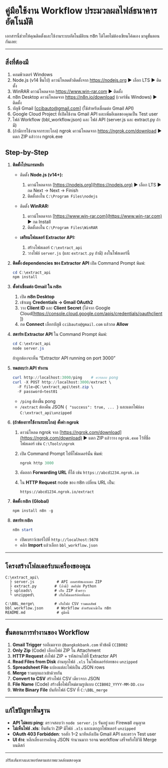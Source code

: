# คู่มือใช้งาน Workflow ประมวลผลไฟล์ธนาคารอัตโนมัติ

เอกสารนี้ช่วยให้คุณติดตั้งและใช้งานระบบอัตโนมัติบน n8n ได้โดยไม่ต้องเขียนโค้ดเอง มาดูขั้นตอนกันเลย:

---
## สิ่งที่ต้องมี
1. คอมพิวเตอร์ Windows
2. Node.js (v14 ขึ้นไป)  ดาวน์โหลดตัวติดตั้งจาก https://nodejs.org ▶️ เลือก LTS ▶️ ติดตั้ง
3. WinRAR  ดาวน์โหลดจาก https://www.win-rar.com ▶️ ติดตั้ง
4. n8n Desktop  ดาวน์โหลดจาก https://n8n.io/download (เวอร์ชัน Windows) ▶️ ติดตั้ง
5. บัญชี Gmail [ccibauto@gmail.com]  (ใช้สำหรับเชื่อมต่อ Gmail API)
6. Google Cloud Project  ที่เปิดใช้งาน Gmail API และเพิ่มอีเมลของคุณเป็น Test user
7. ไฟล์ Workflow  (bbl_workflow.json)  และ ไฟล์ API (server.js และ extract.py ถ้ามี)
8. (ถ้ามีการใช้งานจากระยะไกล) ngrok  ดาวน์โหลดจาก https://ngrok.com/download ▶️ แตก ZIP แล้ววาง ngrok.exe

## Step-by-Step

1. **ติดตั้งโปรแกรมหลัก**

   * ติดตั้ง **Node.js (v14+):**

     1. ดาวน์โหลดจาก [https://nodejs.org](https://nodejs.org) ▶️ เลือก LTS ▶️ กด Next → Next → Finish
     2. ติดตั้งลงใน `C:\Program Files\nodejs`
   * ติดตั้ง **WinRAR:**

     1. ดาวน์โหลดจาก [https://www.win-rar.com](https://www.win-rar.com) ▶️ กด Install
     2. ติดตั้งลงใน `C:\Program Files\WinRAR`
   * **เตรียมโฟลเดอร์ Extractor API:**

     1. สร้างโฟลเดอร์ `C:\extract_api`
     2. วางไฟล์ `server.js` (และ `extract.py` ถ้ามี) ลงในโฟลเดอร์นี้

2. **ติดตั้ง dependencies ของ Extractor API**
   เปิด Command Prompt พิมพ์:

   ```powershell
   cd C:\extract_api
   npm install
   ```

3. **ตั้งค่าเชื่อมต่อ Gmail ใน n8n**

   1. เปิด **n8n Desktop**
   2. เข้าเมนู **Credentials → Gmail OAuth2**
   3. วาง **Client ID** และ **Client Secret** (ได้จาก Google Cloud[https://console.cloud.google.com/apis/credentials/oauthclient])
   4. กด **Connect** เลือกบัญชี `ccibauto@gmail.com` แล้วกด **Allow**

4. **สตาร์ท Extractor API**
   ใน Command Prompt พิมพ์:

   ```powershell
   cd C:\extract_api
   node server.js
   ```

   ถ้าถูกต้องจะเห็น “Extractor API running on port 3000”

5. **ทดสอบว่า API ทำงาน**

   ```powershell
   curl http://localhost:3000/ping    # ควรตอบ pong
   curl -X POST http://localhost:3000/extract \
     -F file=@C:\extract_api\test.zip \
     -F password=test01
   ```

   * `/ping` ต้องขึ้น pong
   * `/extract` ต้องคืน JSON `{ "success": true, ... }` และแตกไฟล์ลง `C:\extract_api\unzipped`

6. **(ถ้าต้องการใช้งานระยะไกล) ตั้งค่า ngrok**

   1. ดาวน์โหลด ngrok จาก [https://ngrok.com/download](https://ngrok.com/download) ▶️ แตก ZIP แล้ววาง `ngrok.exe` ไว้ที่ชื่อโฟลเดอร์ เช่น `C:\Tools\ngrok`
   2. เปิด Command Prompt ไปที่โฟลเดอร์นั้น พิมพ์:

      ```powershell
      ngrok http 3000
      ```
   3. คัดลอก **Forwarding URL** ที่ได้ เช่น `https://abcd1234.ngrok.io`
   4. ใน **HTTP Request** node ของ n8n เปลี่ยน URL เป็น:

      ```text
      https://abcd1234.ngrok.io/extract
      ```

7. **ติดตั้ง n8n (Global)**

   ```powershell
   npm install n8n -g
   ```

8. **สตาร์ท n8n**

   ```powershell
   n8n start
   ```

   * เปิดเบราว์เซอร์ไปที่ `http://localhost:5678`
   * คลิก **Import** แล้วเลือก `bbl_workflow.json`

---

## โครงสร้างโฟลเดอร์บนเครื่องของคุณ

```
C:\extract_api\
  ├ server.js          # API ถอดรหัสและแตก ZIP
  ├ extract.py        # (ถ้ามี) สคริปต์ Python
  ├ uploads\          # เก็บ ZIP ชั่วคราว
  └ unzipped\         # เก็บโฟลเดอร์ย่อยที่แตก

C:\BBL_merge\         # เก็บไฟล์ CSV รวมผลลัพธ์
bbl_workflow.json      # Workflow สำหรับนำเข้าใน n8n
README.md              # คู่มือนี้
```

---

## ขั้นตอนการทำงานของ Workflow

1. **Gmail Trigger** รออีเมลจาก `@bangkokbank.com` หัวข้อมี `CCIB002`
2. **Only Zip** (Code) เลือกไฟล์ ZIP ใน Attachment
3. **HTTP Request** ส่งไฟล์ ZIP + รหัสผ่านไปที่ Extractor API
4. **Read Files from Disk** อ่านทุกไฟล์ `.xls` ในโฟลเดอร์ย่อยของ `unzipped`
5. **Spreadsheet File** แปลงแต่ละไฟล์เป็น JSON rows
6. **Merge** รวมทุกแถวเข้าด้วยกัน
7. **Convert to CSV** สร้างไฟล์ CSV เดียวจาก JSON
8. **File Name** (Code) สร้างชื่อไฟล์ใหม่ตามรูปแบบ `CCIB002_YYYY-MM-DD.csv`
9. **Write Binary File** บันทึกไฟล์ CSV ที่ `C:\BBL_merge`

---

## แก้ไขปัญหาพื้นฐาน

* **API ไม่ตอบ ping**: ตรวจสอบว่า `node server.js` รันอยู่ และ Firewall อนุญาต
* **ไม่เห็นไฟล์ .xls**: ยืนยันว่า ZIP มีไฟล์ `.xls` และแตกถูกโฟลเดอร์ `unzipped`
* **OAuth 403 Forbidden**: รอสัก 1–2 นาทีหลังเปิด Gmail API และตรวจ Test user
* **UI ค้าง**: หลีกเลี่ยงการคลิกดู JSON จำนวนมาก รอจน workflow เสร็จหรือใช้วิธี Merge บนดิสก์

---

*ปรับเส้นทางและพอร์ตตามสภาพแวดล้อมของคุณ*
